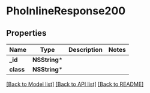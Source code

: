 # PhoInlineResponse200

## Properties
Name | Type | Description | Notes
------------ | ------------- | ------------- | -------------
**_id** | **NSString*** |  | 
**class** | **NSString*** |  | 

[[Back to Model list]](../README.md#documentation-for-models) [[Back to API list]](../README.md#documentation-for-api-endpoints) [[Back to README]](../README.md)


